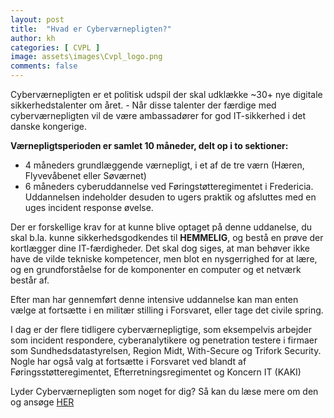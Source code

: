 ```yaml
---
layout: post
title:  "Hvad er Cyberværnepligten?"
author: kh
categories: [ CVPL ]
image: assets\images\Cvpl_logo.png
comments: false
---
```


Cyberværnepligten er et politisk udspil der skal udklække ~30+ nye digitale sikkerhedstalenter om året. - Når disse talenter der færdige med cyberværnepligten vil de være ambassadører for god IT-sikkerhed i det danske kongerige.

**Værnepligtsperioden er samlet 10 måneder, delt op i to sektioner:**

- 4 måneders grundlæggende værnepligt, i et af de tre værn (Hæren, Flyvevåbenet eller Søværnet)
- 6 måneders cyberuddannelse ved Føringstøtteregimentet i Fredericia. Uddannelsen indeholder desuden to ugers praktik og afsluttes med en uges incident response øvelse.

Der er forskellige krav for at kunne blive optaget på denne uddanelse, du skal b.la. kunne sikkerhedsgodkendes til **HEMMELIG**, og bestå en prøve der kortlægger dine IT-færdigheder. Det skal dog siges, at man behøver ikke have de vilde tekniske kompetencer, men blot en nysgerrighed for at lære, og en grundforståelse for de komponenter en computer og et netværk består af.

Efter man har gennemført denne intensive uddannelse kan man enten vælge at fortsætte i en militær stilling i Forsvaret, eller tage det civile spring.

I dag er der flere tidligere cyberværnepligtige, som eksempelvis arbejder som incident respondere, cyberanalytikere og penetration testere i firmaer som Sundhedsdatastyrelsen, Region Midt, With-Secure og Trifork Security. Nogle har også valg at fortsætte i Forsvaret ved blandt af Føringsstøtteregimentet, Efterretningsregimentet og Koncern IT (KAKI)

Lyder Cyberværnepligten som noget for dig? Så kan du læse mere om den og ansøge [HER](https://karriere.forsvaret.dk/varnepligt/varnepligten/cybervarnepligt/) 
